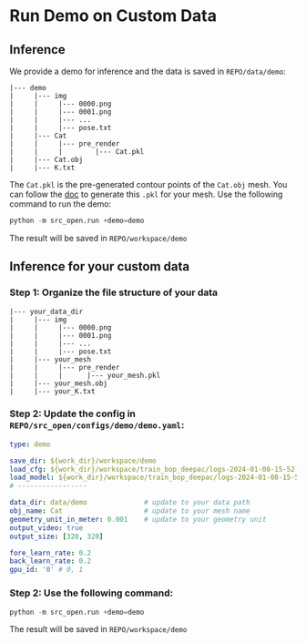 # Run Demo on Custom Data
## Inference
We provide a demo for inference and the data is saved in `REPO/data/demo`:
```shell
|--- demo
|     |--- img
|     |     |--- 0000.png
|     |     |--- 0001.png
|     |     |--- ...
|     |     |--- pose.txt
|     |--- Cat
|     |     |--- pre_render
|     |     |        |--- Cat.pkl
|     |--- Cat.obj
|     |--- K.txt
```
The `Cat.pkl` is the pre-generated contour points of the `Cat.obj` mesh. You can follow the [doc](prerender.md) to generate this `.pkl` for your mesh. Use the following command to run the demo:
```python
python -m src_open.run +demo=demo
```
The result will be saved in `REPO/workspace/demo`

## Inference for your custom data
### Step 1: Organize the file structure of your data
```shell
|--- your_data_dir
|     |--- img
|     |     |--- 0000.png
|     |     |--- 0001.png
|     |     |--- ...
|     |     |--- pose.txt
|     |--- your_mesh
|     |     |--- pre_render
|     |     |      |--- your_mesh.pkl
|     |--- your_mesh.obj
|     |--- your_K.txt
```
### Step 2: Update the config in `REPO/src_open/configs/demo/demo.yaml`:
```yaml
type: demo

save_dir: ${work_dir}/workspace/demo
load_cfg: ${work_dir}/workspace/train_bop_deepac/logs-2024-01-08-15-52-47/train_cfg.yml
load_model: ${work_dir}/workspace/train_bop_deepac/logs-2024-01-08-15-52-47/model_last.ckpt
# -----------------

data_dir: data/demo              # update to your data path
obj_name: Cat                    # update to your mesh name
geometry_unit_in_meter: 0.001    # update to your geometry unit
output_video: true
output_size: [320, 320]

fore_learn_rate: 0.2
back_learn_rate: 0.2
gpu_id: '0' # 0, 1
```
### Step 2: Use the following command:
```python
python -m src_open.run +demo=demo
```
The result will be saved in `REPO/workspace/demo`